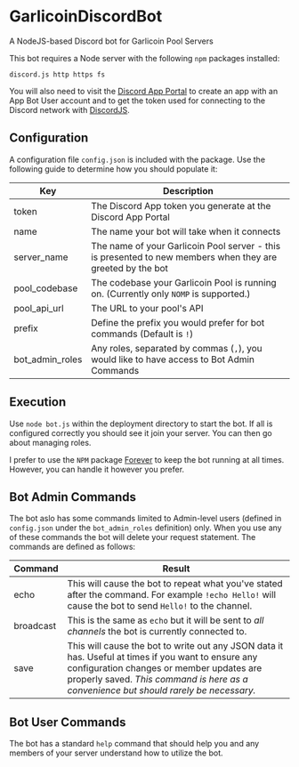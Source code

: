# GarlicoinDiscordBot
A NodeJS-based Discord bot for Garlicoin Pool Servers

This bot requires a Node server with the following `npm` packages installed:
```
discord.js http https fs
```
You will also need to visit the [Discord App Portal](https://discordapp.com/developers/docs/intro) to create an app with an App Bot User account and to get the token used for connecting to the Discord network with [DiscordJS](https://discord.js.org). 

## Configuration
A configuration file `config.json` is included with the package. Use the following guide to determine how you should populate it:

|Key|Description|
|-|-|
|token|The Discord App token you generate at the Discord App Portal|
|name|The name your bot will take when it connects|
|server_name|The name of your Garlicoin Pool server - this is presented to new members when they are greeted by the bot|
|pool_codebase|The codebase your Garlicoin Pool is running on. (Currently only `NOMP` is supported.)|
|pool_api_url|The URL to your pool's API|
|prefix|Define the prefix you would prefer for bot commands (Default is `!`)|
|bot_admin_roles|Any roles, separated by commas (`,`), you would like to have access to Bot Admin Commands|

## Execution
Use `node bot.js` within the deployment directory to start the bot. If all is configured correctly you should see it join your server. You can then go about managing roles. 

I prefer to use the `NPM` package [Forever](https://www.npmjs.com/package/forever) to keep the bot running at all times. However, you can handle it however you prefer.


## Bot Admin Commands
The bot aslo has some commands limited to Admin-level users (defined in `config.json` under the `bot_admin_roles` definition) only. When you use any of these commands the bot will delete your request statement. The commands are defined as follows:

|Command|Result|
|-|-|
|echo|This will cause the bot to repeat what you've stated after the command. For example `!echo Hello!` will cause the bot to send `Hello!` to the channel.|
|broadcast|This is the same as `echo` but it will be sent to *all channels* the bot is currently connected to.|
|save|This will cause the bot to write out any JSON data it has. Useful at times if you want to ensure any configuration changes or member updates are properly saved. *This command is here as a convenience but should rarely be necessary.*|

## Bot User Commands
The bot has a standard `help` command that should help you and any members of your server understand how to utilize the bot.

